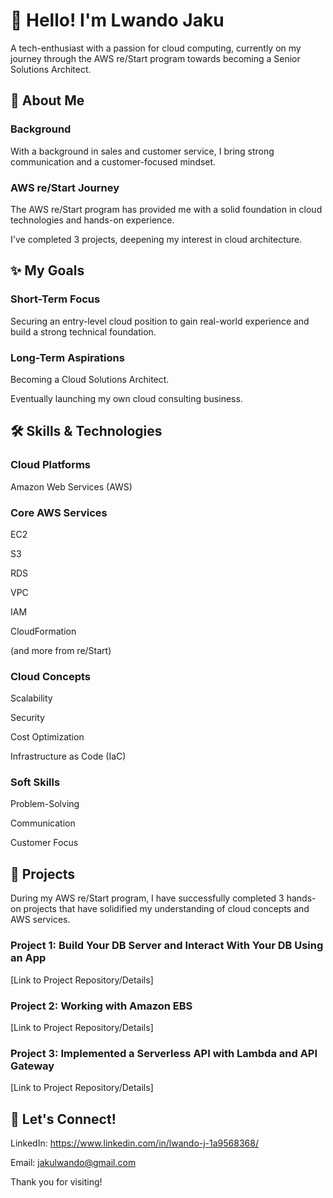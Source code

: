 # 👋 Hello! I'm Lwando Jaku 
A tech-enthusiast with a passion for cloud computing, currently on my journey through the AWS re/Start program towards becoming a Senior Solutions Architect. 

## 🚀 About Me
### Background
With a background in sales and customer service, I bring strong communication and a customer-focused mindset.

### AWS re/Start Journey
The AWS re/Start program has provided me with a solid foundation in cloud technologies and hands-on experience.

I've completed 3 projects, deepening my interest in cloud architecture.

## ✨ My Goals
### Short-Term Focus
Securing an entry-level cloud position to gain real-world experience and build a strong technical foundation.

### Long-Term Aspirations
Becoming a Cloud Solutions Architect.

Eventually launching my own cloud consulting business.

## 🛠️ Skills & Technologies

### Cloud Platforms
Amazon Web Services (AWS)

### Core AWS Services
EC2

S3

RDS

VPC

IAM

CloudFormation

(and more from re/Start)

### Cloud Concepts
Scalability

Security

Cost Optimization

Infrastructure as Code (IaC)

### Soft Skills
Problem-Solving

Communication

Customer Focus

## 📂 Projects
During my AWS re/Start program, I have successfully completed 3 hands-on projects that have solidified my understanding of cloud concepts and AWS services.

### Project 1: Build Your DB Server and Interact With Your DB Using an App
[Link to Project Repository/Details]

### Project 2: Working with Amazon EBS
[Link to Project Repository/Details]

### Project 3: Implemented a Serverless API with Lambda and API Gateway
[Link to Project Repository/Details]

## 🤝 Let's Connect!
LinkedIn: https://www.linkedin.com/in/lwando-j-1a9568368/

Email: jakulwando@gmail.com

Thank you for visiting!

